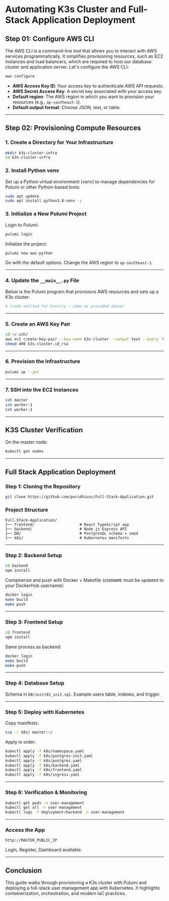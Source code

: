 # Automating K3s Cluster and Full-Stack Application Deployment

## Step 01: Configure AWS CLI
The AWS CLI is a command-line tool that allows you to interact with AWS services programmatically. It simplifies provisioning resources, such as EC2 instances and load balancers, which are required to host our database cluster and application server. Let's configure the AWS CLI:

```bash
aws configure
```

- **AWS Access Key ID**: Your access key to authenticate AWS API requests.  
- **AWS Secret Access Key**: A secret key associated with your access key.  
- **Default region**: The AWS region in which you want to provision your resources (e.g., `ap-southeast-1`).  
- **Default output format**: Choose JSON, text, or table.  

---

## Step 02: Provisioning Compute Resources

### 1. Create a Directory for Your Infrastructure
```bash
mkdir k3s-cluster-infra
cd k3s-cluster-infra
```

### 2. Install Python venv
Set up a Python virtual environment (venv) to manage dependencies for Pulumi or other Python-based tools:

```bash
sudo apt update
sudo apt install python3.8-venv -y
```

### 3. Initialize a New Pulumi Project
Login to Pulumi:
```bash
pulumi login
```

Initialize the project:
```bash
pulumi new aws-python
```

Go with the default options. Change the AWS region to `ap-southeast-1`.

---

### 4. Update the `__main__.py` File

Below is the Pulumi program that provisions AWS resources and sets up a K3s cluster:

```python
# (code omitted for brevity – same as provided above)
```

---

### 5. Create an AWS Key Pair
```bash
cd ~/.ssh/
aws ec2 create-key-pair --key-name k3s-cluster --output text --query 'KeyMaterial' > k3s-cluster.id_rsa
chmod 400 k3s-cluster.id_rsa
```

---

### 6. Provision the Infrastructure
```bash
pulumi up --yes
```

---

### 7. SSH into the EC2 Instances
```bash
ssh master
ssh worker-1
ssh worker-2
```

---

## K3S Cluster Verification
On the master node:
```bash
kubectl get nodes
```

---

## Full Stack Application Deployment

### Step 1: Cloning the Repository
```bash
git clone https://github.com/poridhioss/Full-Stack-Application.git
```

### Project Structure
```plaintext
Full-Stack-Application/
├── frontend/                    # React TypeScript app
├── backend/                     # Node.js Express API
├── DB/                          # PostgreSQL schema + seed
├── k8s/                         # Kubernetes manifests
```

---

### Step 2: Backend Setup
```bash
cd backend
npm install
```

Containerize and push with Docker + Makefile (`USERNAME` must be updated to your DockerHub username):
```bash
docker login
make build
make push
```

---

### Step 3: Frontend Setup
```bash
cd frontend
npm install
```

Same process as backend:  
```bash
docker login
make build
make push
```

---

### Step 4: Database Setup
Schema in `DB/init/01_init.sql`. Example users table, indexes, and trigger.

---

### Step 5: Deploy with Kubernetes
Copy manifests:
```bash
scp -r k8s/ master:~/
```

Apply in order:
```bash
kubectl apply -f k8s/namespace.yaml
kubectl apply -f k8s/postgres-init.yaml
kubectl apply -f k8s/postgres.yaml
kubectl apply -f k8s/backend.yaml
kubectl apply -f k8s/frontend.yaml
kubectl apply -f k8s/ingress.yaml
```

---

### Step 6: Verification & Monitoring
```bash
kubectl get pods -n user-management
kubectl get all -n user-management
kubectl logs -f deployment/backend -n user-management
```

---

### Access the App
```plaintext
http://MASTER_PUBLIC_IP
```

Login, Register, Dashboard available.

---

## Conclusion
This guide walks through provisioning a K3s cluster with Pulumi and deploying a full-stack user management app with Kubernetes. It highlights containerization, orchestration, and modern IaC practices.

